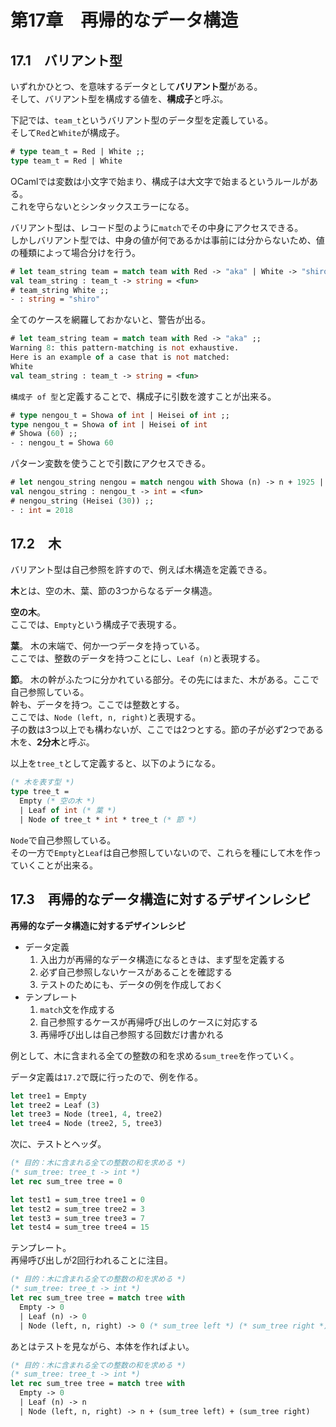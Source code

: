 # 第17章　再帰的なデータ構造

## 17.1　バリアント型

いずれかひとつ、を意味するデータとして**バリアント型**がある。  
そして、バリアント型を構成する値を、**構成子**と呼ぶ。

下記では、`team_t`というバリアント型のデータ型を定義している。  
そして`Red`と`White`が構成子。

```ocaml
# type team_t = Red | White ;;
type team_t = Red | White
```

OCamlでは変数は小文字で始まり、構成子は大文字で始まるというルールがある。  
これを守らないとシンタックスエラーになる。

バリアント型は、レコード型のように`match`でその中身にアクセスできる。  
しかしバリアント型では、中身の値が何であるかは事前には分からないため、値の種類によって場合分けを行う。

```ocaml
# let team_string team = match team with Red -> "aka" | White -> "shiro" ;;
val team_string : team_t -> string = <fun>
# team_string White ;;
- : string = "shiro"
```

全てのケースを網羅しておかないと、警告が出る。

```ocaml
# let team_string team = match team with Red -> "aka" ;;
Warning 8: this pattern-matching is not exhaustive.
Here is an example of a case that is not matched:
White
val team_string : team_t -> string = <fun>
```

`構成子 of 型`と定義することで、構成子に引数を渡すことが出来る。

```ocaml
# type nengou_t = Showa of int | Heisei of int ;;
type nengou_t = Showa of int | Heisei of int
# Showa (60) ;;
- : nengou_t = Showa 60
```

パターン変数を使うことで引数にアクセスできる。

```ocaml
# let nengou_string nengou = match nengou with Showa (n) -> n + 1925 | Heisei (n) -> n + 1988 ;;
val nengou_string : nengou_t -> int = <fun>
# nengou_string (Heisei (30)) ;;
- : int = 2018
```

## 17.2　木

バリアント型は自己参照を許すので、例えば木構造を定義できる。

**木**とは、空の木、葉、節の3つからなるデータ構造。

**空の木**。  
ここでは、`Empty`という構成子で表現する。

**葉**。
木の末端で、何か一つデータを持っている。  
ここでは、整数のデータを持つことにし、`Leaf (n)`と表現する。

**節**。
木の幹がふたつに分かれている部分。その先にはまた、木がある。ここで自己参照している。  
幹も、データを持つ。ここでは整数とする。  
ここでは、`Node (left, n, right)`と表現する。  
子の数は3つ以上でも構わないが、ここでは2つとする。節の子が必ず2つである木を、**2分木**と呼ぶ。

以上を`tree_t`として定義すると、以下のようになる。

```ocaml
(* 木を表す型 *)
type tree_t =
  Empty (* 空の木 *)
  | Leaf of int (* 葉 *)
  | Node of tree_t * int * tree_t (* 節 *)
```

`Node`で自己参照している。  
その一方で`Empty`と`Leaf`は自己参照していないので、これらを種にして木を作っていくことが出来る。

## 17.3　再帰的なデータ構造に対するデザインレシピ

**再帰的なデータ構造に対するデザインレシピ**

- データ定義
    1. 入出力が再帰的なデータ構造になるときは、まず型を定義する
    2. 必ず自己参照しないケースがあることを確認する
    3. テストのためにも、データの例を作成しておく
- テンプレート
    1. `match`文を作成する
    2. 自己参照するケースが再帰呼び出しのケースに対応する
    3. 再帰呼び出しは自己参照する回数だけ書かれる

例として、木に含まれる全ての整数の和を求める`sum_tree`を作っていく。

データ定義は`17.2`で既に行ったので、例を作る。

```ocaml
let tree1 = Empty
let tree2 = Leaf (3)
let tree3 = Node (tree1, 4, tree2)
let tree4 = Node (tree2, 5, tree3)
```

次に、テストとヘッダ。

```ocaml
(* 目的：木に含まれる全ての整数の和を求める *)
(* sum_tree: tree_t -> int *)
let rec sum_tree tree = 0

let test1 = sum_tree tree1 = 0
let test2 = sum_tree tree2 = 3
let test3 = sum_tree tree3 = 7
let test4 = sum_tree tree4 = 15
```

テンプレート。  
再帰呼び出しが2回行われることに注目。

```ocaml
(* 目的：木に含まれる全ての整数の和を求める *)
(* sum_tree: tree_t -> int *)
let rec sum_tree tree = match tree with
  Empty -> 0
  | Leaf (n) -> 0
  | Node (left, n, right) -> 0 (* sum_tree left *) (* sum_tree right *)
```

あとはテストを見ながら、本体を作ればよい。

```ocaml
(* 目的：木に含まれる全ての整数の和を求める *)
(* sum_tree: tree_t -> int *)
let rec sum_tree tree = match tree with
  Empty -> 0
  | Leaf (n) -> n
  | Node (left, n, right) -> n + (sum_tree left) + (sum_tree right)
```
